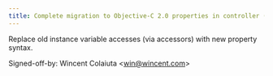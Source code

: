 ```yaml
---
title: Complete migration to Objective-C 2.0 properties in controller (REnamer, 69e0d1e)
---
```


Replace old instance variable accesses (via accessors) with new property syntax.

Signed-off-by: Wincent Colaiuta &lt;win@wincent.com&gt;
